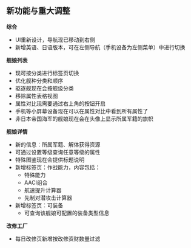 ## 新功能与重大调整

**综合**

* UI重新设计，导航现已移动到右侧
* 新增英语、日语版本，可在左侧导航（手机设备为左侧菜单）中进行切换

**舰娘列表**

* 现可按分类进行标签页切换
* 优化舰种分类和顺序
* 驱逐舰现在会按舰级分类
* 移除属性表格视图
* 属性对比现需要通过右上角的按钮开启
* 手机等小屏幕设备现在可以在属性对比中看到所有属性了
* 非日本帝国海军的舰娘现在会在头像上显示所属军籍的旗帜

**舰娘详情**

* 新的信息：所属军籍、解体获得资源
* 可通过设置等级查询任意等级的属性
* 特殊图鉴现在会提供标题说明
* 新增标签页：作战能力，内容包括：
  * 特殊能力
  * AACI组合
  * 航速提升计算器
  * 先制对潜攻击计算器
* 新增标签页：可装备
  * 可查询该舰娘可配置的装备类型信息

**改修工厂**

* 每日改修页新增按改修资财数量过滤